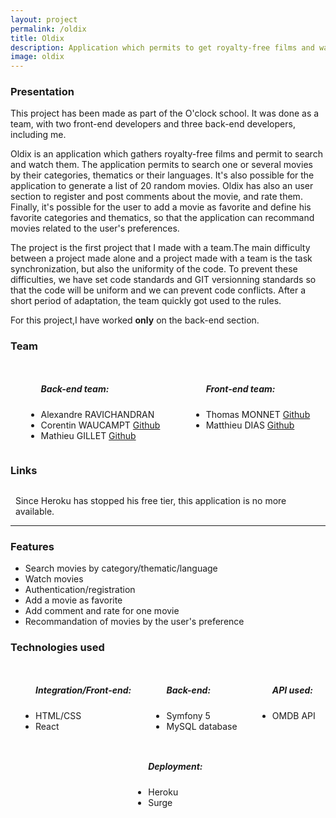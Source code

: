 ```yaml
---
layout: project
permalink: /oldix
title: Oldix
description: Application which permits to get royalty-free films and watch them
image: oldix
---
```


<h3>Presentation</h3>
<p>This project has been made as part of the O'clock school. It was done as a team, with two front-end developers and three back-end developers, including me.</p>
<p>Oldix is an application which gathers royalty-free films and permit to search and watch them. The application permits to search one or several movies by their categories, thematics or their languages. It's also possible for the application to generate a list of 20 random movies. Oldix has also an user section to register and post comments about the movie, and rate them. Finally, it's possible for the user to add a movie as favorite and define his favorite categories and thematics, so that the application can recommand movies related to the user's preferences.</p>
<p>The project is the first project that I made with a team.The main difficulty between a project made alone and a project made with a team is the task synchronization, but also the uniformity of the code. To prevent these difficulties, we have set code standards and GIT versionning standards so that the code will be uniform and we can prevent code conflicts. After a short period of adaptation, the team quickly got used to the rules.</p>

<p>For this project,I have worked <span style="font-weight:bold">only</span> on the back-end section.</p>
<h3>Team</h3>
<div style="display:flex;justify-content:space-around">
    <ul>
        <h5>Back-end team: </h5>
        <li>Alexandre RAVICHANDRAN</li>
        <li>Corentin WAUCAMPT <a href="https://github.com/Corentin-W" target="_blank" class="icon brands fa-github"><span class="label">Github</span></a></li>
        <li>Mathieu GILLET <a href="https://github.com/mgillet-dev" target="_blank" class="icon brands fa-github"><span class="label">Github</span></a></li>
    </ul>
    <ul>
        <h5>Front-end team: </h5>
        <li>Thomas MONNET <a href="https://github.com/ThomasMonnet" target="_blank" class="icon brands fa-github"><span class="label">Github</span></a></li>
        <li>Matthieu DIAS <a href="https://github.com/MatthD7" target="_blank" class="icon brands fa-github"><span class="label">Github</span></a></li>
    </ul>
</div>
<h3>Links</h3>

<div style="display:flex;justify-content:center;margin-top:10px;margin-bottom:10px">
    <em style="margin-bottom:0px;margin-top:6px;margin-right:8px" class="fas fa-exclamation-triangle"></em>
    <p style="margin-bottom:0px;">Since Heroku has stopped his free tier, this application is no more available. </p>
</div>
<hr />
<h3> Features </h3>
<ul>
    <li>Search movies by category/thematic/language</li>
    <li>Watch movies</li>
    <li>Authentication/registration</li>
    <li>Add a movie as favorite</li>
    <li>Add comment and rate for one movie</li>
    <li>Recommandation of movies by the user's preference</li>
</ul>

<h3> Technologies used </h3>
<div style="display:flex;justify-content:space-around;flex-wrap:wrap;">
    <ul>
        <h5>Integration/Front-end: </h5>
        <li>HTML/CSS</li>
        <li>React</li>
    </ul>
    <ul>
        <h5>Back-end:</h5>
        <li>Symfony 5</li>
        <li>MySQL database</li>
    </ul>
    <ul>
        <h5>API used: </h5>
        <li>OMDB API</li>
    </ul>
    <ul>
        <h5>Deployment:</h5>
        <li>Heroku</li>
        <li>Surge</li>
    </ul>
</div>